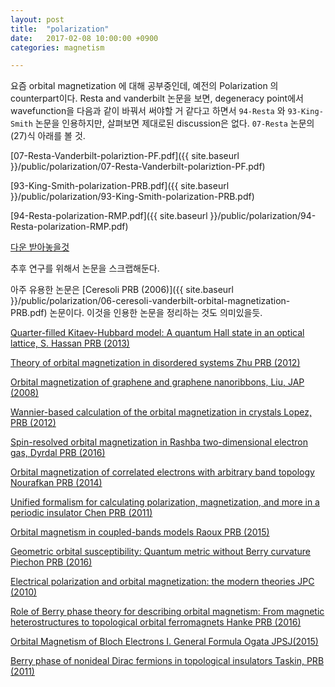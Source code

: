 ```yaml
---
layout: post
title:  "polarization"
date:   2017-02-08 10:00:00 +0900
categories: magnetism

---
```


요즘 orbital magnetization 에 대해 공부중인데, 예전의 Polarization 의 counterpart이다.
Resta and vanderbilt 논문을 보면, degeneracy point에서 wavefunction을 다음과 같이 바꿔서 써야할 거 같다고 하면서 `94-Resta` 와 `93-King-Smith` 논문을 인용하지만, 살펴보면 제대로된 discussion은 없다. `07-Resta` 논문의 (27)식 아래를 볼 것.

[07-Resta-Vanderbilt-polariztion-PF.pdf]({{ site.baseurl }}/public/polarization/07-Resta-Vanderbilt-polariztion-PF.pdf)

[93-King-Smith-polarization-PRB.pdf]({{ site.baseurl }}/public/polarization/93-King-Smith-polarization-PRB.pdf)

[94-Resta-polarization-RMP.pdf]({{ site.baseurl }}/public/polarization/94-Resta-polarization-RMP.pdf)

[다운 받아놓을것](http://journals.aps.org/prl/abstract/10.1103/PhysRevLett.95.137204)

추후 연구를 위해서 논문을 스크랩해둔다.

아주 유용한 논문은 [Ceresoli PRB (2006)]({{ site.baseurl }}/public/polarization/06-ceresoli-vanderbilt-orbital-magnetization-PRB.pdf) 논문이다. 이것을 인용한 논문을 정리하는 것도 의미있을듯.

[Quarter-filled Kitaev-Hubbard model: A quantum Hall state in an optical lattice, S. Hassan PRB (2013)](http://journals.aps.org/prb/pdf/10.1103/PhysRevB.88.045301)

[Theory of orbital magnetization in disordered systems Zhu PRB (2012)](http://theory.iphy.ac.cn/English/paper/PhysRevB.86.214415.pdf)

[Orbital magnetization of graphene and graphene nanoribbons, Liu, JAP (2008)](http://aip.scitation.org/doi/full/10.1063/1.2930875)

[Wannier-based calculation of the orbital magnetization in crystals Lopez, PRB (2012)](http://journals.aps.org/prb/abstract/10.1103/PhysRevB.85.014435)

[Spin-resolved orbital magnetization in Rashba two-dimensional electron gas, Dyrdal PRB (2016)](http://journals.aps.org/prb/pdf/10.1103/PhysRevB.94.205302)

[Orbital magnetization of correlated electrons with arbitrary band topology Nourafkan PRB (2014)](http://journals.aps.org/prb/pdf/10.1103/PhysRevB.90.125132)

[Unified formalism for calculating polarization, magnetization, and more in a periodic insulator Chen PRB (2011)](http://journals.aps.org/prb/pdf/10.1103/PhysRevB.84.205137)

[Orbital magnetism in coupled-bands models Raoux PRB (2015)](http://journals.aps.org/prb/pdf/10.1103/PhysRevB.91.085120)

[Geometric orbital susceptibility: Quantum metric without Berry curvature Piechon PRB (2016)](http://journals.aps.org/prb/pdf/10.1103/PhysRevB.94.134423)

[Electrical polarization and orbital
magnetization: the modern theories JPC (2010)](http://iopscience.iop.org/article/10.1088/0953-8984/22/12/123201/pdf)

[Role of Berry phase theory for describing orbital magnetism: From magnetic heterostructures
to topological orbital ferromagnets Hanke PRB (2016)](http://journals.aps.org/prb/pdf/10.1103/PhysRevB.94.121114)

[Orbital Magnetism of Bloch Electrons I. General Formula Ogata JPSJ(2015)](http://journals.jps.jp/doi/pdf/10.7566/JPSJ.84.124708)

[Berry phase of nonideal Dirac fermions in topological insulators Taskin, PRB (2011)](http://journals.aps.org/prb/abstract/10.1103/PhysRevB.84.035301)
